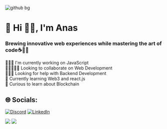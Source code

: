 
![github bg](https://github.com/user-attachments/assets/bd4413b1-6c39-495a-b9b4-1c918431109d)

# 💫 Hi 👋🏻, I'm Anas
### Brewing innovative web experiences while mastering the art of code☕👩‍💻
👨🏻‍💻 I'm currently working on JavaScript<br> 👩🏼‍🤝‍🧑🏻 Looking to collaborate on Web Development<br>💁🏻‍♂️ Looking for help with Backend Development<br>📖 Currently learning Web3 and react.js<br>👀 Curious to learn about Blockchain<br>


## 🌐 Socials:
[![Discord](https://img.shields.io/badge/Discord-%237289DA.svg?logo=discord&logoColor=white)](https://discord.gg/603521446433652736)
[![LinkedIn](https://img.shields.io/badge/LinkedIn-%230077B5.svg?logo=linkedin&logoColor=white)](https://www.linkedin.com/in/anas-shah-muhammad-0a9426257/)

![](https://github-readme-streak-stats.herokuapp.com/?user=AnasSM0&theme=dark&hide_border=false)
![](https://github-readme-stats.vercel.app/api/top-langs/?username=AnasSM0&theme=dark&hide_border=false&include_all_commits=true&count_private=false&layout=compact)

